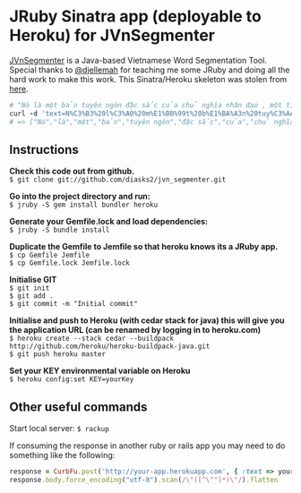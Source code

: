 JRuby Sinatra app (deployable to Heroku) for JVnSegmenter
=======

[JVnSegmenter](http://jvnsegmenter.sourceforge.net/) is a Java-based Vietnamese Word Segmentation Tool. Special thanks to [@djellemah](https://github.com/djellemah) for teaching me some JRuby and doing all the hard work to make this work. This Sinatra/Heroku skeleton was stolen from [here](https://github.com/rpocklin/jruby-sinatra-heroku-skeleton).  

```ruby
# "Nó là một bản tuyên ngôn đặc sắc của chủ nghĩa nhân đạo , một tiếng chuông cảnh tỉnh trước hiểm họa lớn lao của hành tinh trước sự điên rồ của những kẻ cuồng tín ."
curl -d 'text=N%C3%B3%20l%C3%A0%20m%E1%BB%99t%20b%E1%BA%A3n%20tuy%C3%AAn%20ng%C3%B4n%20%C4%91%E1%BA%B7c%20s%E1%BA%AFc%20c%E1%BB%A7a%20ch%E1%BB%A7%20ngh%C4%A9a%20nh%C3%A2n%20%C4%91%E1%BA%A1o%20%2C%20m%E1%BB%99t%20ti%E1%BA%BFng%20chu%C3%B4ng%20c%E1%BA%A3nh%20t%E1%BB%89nh%20tr%C6%B0%E1%BB%9Bc%20hi%E1%BB%83m%20h%E1%BB%8Da%20l%E1%BB%9Bn%20lao%20c%E1%BB%A7a%20h%C3%A0nh%20tinh%20tr%C6%B0%E1%BB%9Bc%20s%E1%BB%B1%20%C4%91i%C3%AAn%20r%E1%BB%93%20c%E1%BB%A7a%20nh%E1%BB%AFng%20k%E1%BA%BB%20cu%E1%BB%93ng%20t%C3%ADn%20.&key=yourKey' http://your-app.herokuapp.com
# => ["Nó","là","một","bản","tuyên ngôn","đặc sắc","của","chủ nghĩa","nhân đạo","một","tiếng","chuông","cảnh tỉnh","trước","hiểm họa","lớn lao","của","hành tinh","trước","sự điên rồ","của","những","kẻ","cuồng tín"]
```

Instructions
-----------

**Check this code out from github.**  
`$ git clone git://github.com/diasks2/jvn_segmenter.git`  

**Go into the project directory and run:**  
`$ jruby -S gem install bundler heroku`  

**Generate your Gemfile.lock and load dependencies:**  
`$ jruby -S bundle install`  

**Duplicate the Gemfile to Jemfile so that heroku knows its a JRuby app.**  
`$ cp Gemfile Jemfile`  
`$ cp Gemfile.lock Jemfile.lock`  

**Initialise GIT**  
`$ git init`  
`$ git add .`  
`$ git commit -m "Initial commit"`  

**Initialise and push to Heroku (with cedar stack for java) this will give you the application URL (can be renamed by logging in to heroku.com)**  
`$ heroku create --stack cedar --buildpack http://github.com/heroku/heroku-buildpack-java.git`  
`$ git push heroku master`  

**Set your KEY environmental variable on Heroku**  
`$ heroku config:set KEY=yourKey`  

Other useful commands
-----------

Start local server: `$ rackup`  

If consuming the response in another ruby or rails app you may need to do something like the following:
```ruby
response = CurbFu.post('http://your-app.herokuapp.com', { :text => your_text, :key => 'yourKey' })  
response.body.force_encoding("utf-8").scan(/\"([^\""]*)\"/).flatten
```
